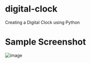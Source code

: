 # digital-clock
Creating a Digital Clock using Python
# Sample Screenshot 
![image](https://github.com/Spark1810/digital-clock/assets/98068200/0290a3f2-42e6-4f46-bfee-461fc270d39d)
